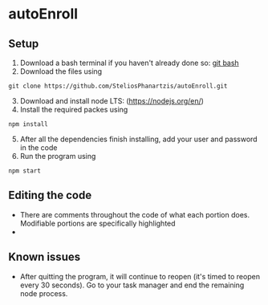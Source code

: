# autoEnroll
## Setup
1. Download a bash terminal if you haven't already done so: [git bash](https://git-scm.com/downloads)
2. Download the files using
```
git clone https://github.com/SteliosPhanartzis/autoEnroll.git
```
3. Download and install node LTS: (https://nodejs.org/en/)
4. Install the required packes using
```
npm install
```
5. After all the dependencies finish installing, add your user and password in the code
6. Run the program using
```
npm start
```
## Editing the code
- There are comments throughout the code of what each portion does. Modifiable portions are specifically highlighted
-
## Known issues
- After quitting the program, it will continue to reopen (it's timed to reopen every 30 seconds). Go to your task manager and end the remaining node process.
